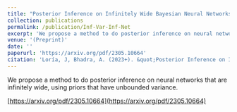 ```yaml
---
title: "Posterior Inference on Infinitely Wide Bayesian Neural Networks under Weights with Unbounded Variance"
collection: publications
permalink: /publication/Inf-Var-Inf-Net
excerpt: 'We propose a method to do posterior inference on neural networks that are infinitely wide, using priors that have unbounded variance.'
venue: '(Preprint)'
date: ''
paperurl: 'https://arxiv.org/pdf/2305.10664'
citation: 'Loría, J, Bhadra, A. (2023+). &quot;Posterior Inference on Infinitely Wide Bayesian Neural Networks under Weights with Unbounded Variance .&quot; <i>submitted</i>.'
---
```

We propose a method to do posterior inference on neural networks that are infinitely wide, using priors that have unbounded variance.

[https://arxiv.org/pdf/2305.10664](https://arxiv.org/pdf/2305.10664)
